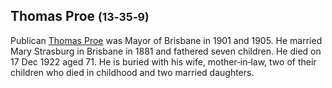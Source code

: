 
## Thomas Proe <small>(13‑35‑9)</small>

Publican [Thomas Proe](https://trove.nla.gov.au/search?keyword=Thomas%20Proe) was Mayor of Brisbane in 1901 and 1905. He married Mary Strasburg in Brisbane in 1881 and fathered seven children. He died on 17 Dec 1922 aged 71. He is buried with his wife, mother‑in‑law, two of their children who died in childhood and two married daughters.
